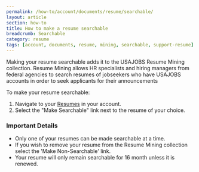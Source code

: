 ```yaml
---
permalink: /how-to/account/documents/resume/searchable/
layout: article
section: how-to
title: How to make a resume searchable
breadcrumb: Searchable
category: resume
tags: [account, documents, resume, mining, searchable, support-resume]
---
```


Making your resume searchable adds it to the USAJOBS Resume Mining collection.  Resume Mining allows HR specialists and hiring managers from federal agencies to search resumes of jobseekers who have USAJOBS accounts in order to seek applicants for their announcements

To make your resume searchable:

1. Navigate to your [Resumes](https://www.usajobs.gov/Applicant/Resume/ListResumes/) in your account.
2. Select the "Make Searchable" link next to the resume of your choice.

### Important Details
- Only one of your resumes can be made searchable at a time.  
- If you wish to remove your resume from the Resume Mining collection select the 'Make Non-Searchable' link.
- Your resume will only remain searchable for 16 month unless it is renewed.
